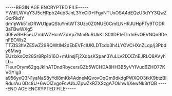 -----BEGIN AGE ENCRYPTED FILE-----
YWdlLWVuY3J5cHRpb24ub3JnL3YxCi0+IFgyNTUxOSA4dEQzU3dYY3QwZGcrRkdY
dm1pWk51cDRWU1paQStuYmtWT3Uzc0Z0NUE0CmtLNHRJUHpFTy9TODR3aTBwWXg5
d0EwRHE5eUZmbWZHcnVZdVpZMmRuRUkKLS0tIDF1eTIrdnFvOFVNQnRDenFEOWs2
TTZIS3hVZE5wZ29RQWtIM2dEbEVFclUKLDTcdo3h4LYOVCHXnZLqp/j3Pbdy6Mwg
EUzixksOz28Sr8Rp1b16O+mUnsjFj2XqbsKSpan3YuLLv2IXXZnEJRLQ8AVyhLb+
TIeurOrym62gqJkIhATDndRbycersGZb5WCHDA8HH3B5yVYIVud6ZHO77KVGYlg3
a956yxQ3N1yaNaS8yYdl8mKk4AdneMQvovOqGm9dkdgPWXQO3tkK9btzBIRdurAu
0Dc8U+6wOlZvgoFcvUbJZpwZkRZXSzgA7OkhwhXewNk3rfQB
-----END AGE ENCRYPTED FILE-----
